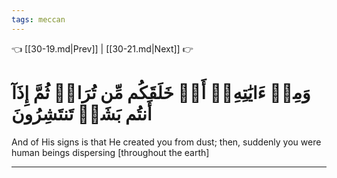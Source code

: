 ```yaml
---
tags: meccan
---
```


👈 [[30-19.md|Prev]] | [[30-21.md|Next]] 👉

# وَمِنۡ ءَايَٰتِهِۦٓ أَنۡ خَلَقَكُم مِّن تُرَابٖ ثُمَّ إِذَآ أَنتُم بَشَرٞ تَنتَشِرُونَ

And of His signs is that He created you from dust; then, suddenly you were human beings dispersing [throughout the earth]

---

